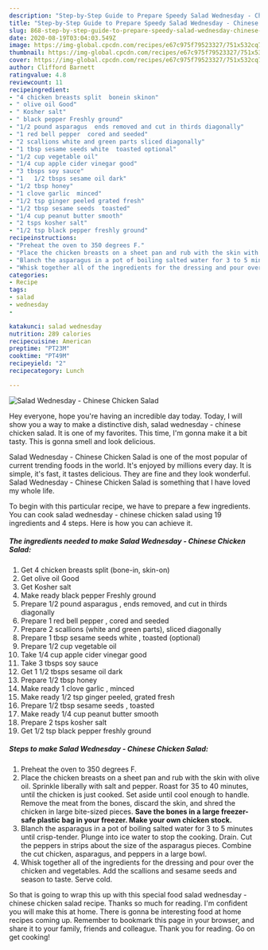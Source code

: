```yaml
---
description: "Step-by-Step Guide to Prepare Speedy Salad Wednesday - Chinese Chicken Salad"
title: "Step-by-Step Guide to Prepare Speedy Salad Wednesday - Chinese Chicken Salad"
slug: 868-step-by-step-guide-to-prepare-speedy-salad-wednesday-chinese-chicken-salad
date: 2020-08-19T03:04:03.549Z
image: https://img-global.cpcdn.com/recipes/e67c975f79523327/751x532cq70/salad-wednesday-chinese-chicken-salad-recipe-main-photo.jpg
thumbnail: https://img-global.cpcdn.com/recipes/e67c975f79523327/751x532cq70/salad-wednesday-chinese-chicken-salad-recipe-main-photo.jpg
cover: https://img-global.cpcdn.com/recipes/e67c975f79523327/751x532cq70/salad-wednesday-chinese-chicken-salad-recipe-main-photo.jpg
author: Clifford Barnett
ratingvalue: 4.8
reviewcount: 11
recipeingredient:
- "4 chicken breasts split  bonein skinon"
- " olive oil Good"
- " Kosher salt"
- " black pepper Freshly ground"
- "1/2 pound asparagus  ends removed and cut in thirds diagonally"
- "1 red bell pepper  cored and seeded"
- "2 scallions white and green parts sliced diagonally"
- "1 tbsp sesame seeds white  toasted optional"
- "1/2 cup vegetable oil"
- "1/4 cup apple cider vinegar good"
- "3 tbsps soy sauce"
- "1   1/2 tbsps sesame oil dark"
- "1/2 tbsp honey"
- "1 clove garlic  minced"
- "1/2 tsp ginger peeled grated fresh"
- "1/2 tbsp sesame seeds  toasted"
- "1/4 cup peanut butter smooth"
- "2 tsps kosher salt"
- "1/2 tsp black pepper freshly ground"
recipeinstructions:
- "Preheat the oven to 350 degrees F."
- "Place the chicken breasts on a sheet pan and rub with the skin with olive oil. Sprinkle liberally with salt and pepper. Roast for 35 to 40 minutes, until the chicken is just cooked. Set aside until cool enough to handle. Remove the meat from the bones, discard the skin, and shred the chicken in large bite-sized pieces. **Save the bones in a large freezer-safe plastic bag in your freezer. Make your own chicken stock.**"
- "Blanch the asparagus in a pot of boiling salted water for 3 to 5 minutes until crisp-tender. Plunge into ice water to stop the cooking. Drain. Cut the peppers in strips about the size of the asparagus pieces. Combine the cut chicken, asparagus, and peppers in a large bowl."
- "Whisk together all of the ingredients for the dressing and pour over the chicken and vegetables. Add the scallions and sesame seeds and season to taste. Serve cold."
categories:
- Recipe
tags:
- salad
- wednesday
- 

katakunci: salad wednesday  
nutrition: 289 calories
recipecuisine: American
preptime: "PT23M"
cooktime: "PT49M"
recipeyield: "2"
recipecategory: Lunch

---
```



![Salad Wednesday - Chinese Chicken Salad](https://img-global.cpcdn.com/recipes/e67c975f79523327/751x532cq70/salad-wednesday-chinese-chicken-salad-recipe-main-photo.jpg)

Hey everyone, hope you're having an incredible day today. Today, I will show you a way to make a distinctive dish, salad wednesday - chinese chicken salad. It is one of my favorites. This time, I'm gonna make it a bit tasty. This is gonna smell and look delicious.



Salad Wednesday - Chinese Chicken Salad is one of the most popular of current trending foods in the world. It's enjoyed by millions every day. It is simple, it's fast, it tastes delicious. They are fine and they look wonderful. Salad Wednesday - Chinese Chicken Salad is something that I have loved my whole life.


To begin with this particular recipe, we have to prepare a few ingredients. You can cook salad wednesday - chinese chicken salad using 19 ingredients and 4 steps. Here is how you can achieve it.

<!--inarticleads1-->

##### The ingredients needed to make Salad Wednesday - Chinese Chicken Salad:

1. Get 4 chicken breasts split  (bone-in, skin-on)
1. Get  olive oil Good
1. Get  Kosher salt
1. Make ready  black pepper Freshly ground
1. Prepare 1/2 pound asparagus , ends removed, and cut in thirds diagonally
1. Prepare 1 red bell pepper , cored and seeded
1. Prepare 2 scallions (white and green parts), sliced diagonally
1. Prepare 1 tbsp sesame seeds white , toasted (optional)
1. Prepare 1/2 cup vegetable oil
1. Take 1/4 cup apple cider vinegar good
1. Take 3 tbsps soy sauce
1. Get 1   1/2 tbsps sesame oil dark
1. Prepare 1/2 tbsp honey
1. Make ready 1 clove garlic , minced
1. Make ready 1/2 tsp ginger peeled, grated fresh
1. Prepare 1/2 tbsp sesame seeds , toasted
1. Make ready 1/4 cup peanut butter smooth
1. Prepare 2 tsps kosher salt
1. Get 1/2 tsp black pepper freshly ground




<!--inarticleads2-->

##### Steps to make Salad Wednesday - Chinese Chicken Salad:

1. Preheat the oven to 350 degrees F.
1. Place the chicken breasts on a sheet pan and rub with the skin with olive oil. Sprinkle liberally with salt and pepper. Roast for 35 to 40 minutes, until the chicken is just cooked. Set aside until cool enough to handle. Remove the meat from the bones, discard the skin, and shred the chicken in large bite-sized pieces. **Save the bones in a large freezer-safe plastic bag in your freezer. Make your own chicken stock.**
1. Blanch the asparagus in a pot of boiling salted water for 3 to 5 minutes until crisp-tender. Plunge into ice water to stop the cooking. Drain. Cut the peppers in strips about the size of the asparagus pieces. Combine the cut chicken, asparagus, and peppers in a large bowl.
1. Whisk together all of the ingredients for the dressing and pour over the chicken and vegetables. Add the scallions and sesame seeds and season to taste. Serve cold.




So that is going to wrap this up with this special food salad wednesday - chinese chicken salad recipe. Thanks so much for reading. I'm confident you will make this at home. There is gonna be interesting food at home recipes coming up. Remember to bookmark this page in your browser, and share it to your family, friends and colleague. Thank you for reading. Go on get cooking!
